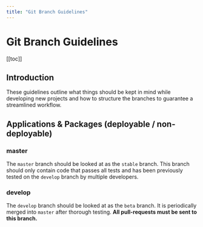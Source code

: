 ```yaml
---
title: "Git Branch Guidelines"
---
```


# Git Branch Guidelines

[[toc]]

## Introduction

These guidelines outline what things should be kept in mind while developing new projects and how to structure the branches to guarantee a streamlined workflow.

## Applications & Packages (deployable / non-deployable)

### master

The `master` branch should be looked at as the `stable` branch. This branch should only contain code that passes all tests and has been previously tested on the `develop` branch by multiple developers.

### develop

The `develop` branch should be looked at as the `beta` branch. It is periodically merged into `master` after thorough testing. **All pull-requests must be sent to this branch.**
